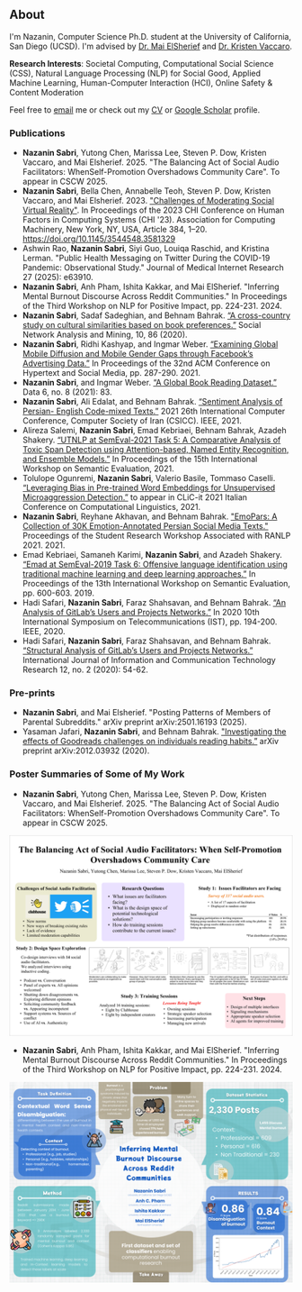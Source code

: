 ## About

I'm Nazanin, Computer Science Ph.D. student at the University of California, San Diego (UCSD). I'm advised by [Dr. Mai ElSherief](https://melsherief.eng.ucsd.edu/home) and [Dr. Kristen Vaccaro](https://kvaccaro.com/). 

**Research Interests**: Societal Computing, Computational Social Science (CSS), Natural Language Processing (NLP) for Social Good, Applied Machine Learning, Human-Computer Interaction (HCI),
Online Safety & Content Moderation

<!-- I'm currently working on the use of causal inference in reasoning about and dealing with biases in the machine learning pipeline.  -->

Feel free to [email](mailto:nsabri@ucsd.edu) me or check out my [CV](Files/CV.pdf) or [Google Scholar](https://scholar.google.com/citations?user=8wIr3uEAAAAJ&hl=en) profile. 

### Publications

* **Nazanin Sabri**, Yutong Chen, Marissa Lee, Steven P. Dow, Kristen Vaccaro, and Mai Elsherief. 2025. "The Balancing Act of Social Audio Facilitators: WhenSelf-Promotion Overshadows Community Care". To appear in CSCW 2025.
* **Nazanin Sabri**, Bella Chen, Annabelle Teoh, Steven P. Dow, Kristen Vaccaro, and Mai Elsherief. 2023. ["Challenges of Moderating Social Virtual Reality"]((https://dl.acm.org/doi/full/10.1145/3544548.3581329)). In Proceedings of the 2023 CHI Conference on Human Factors in Computing Systems (CHI '23). Association for Computing Machinery, New York, NY, USA, Article 384, 1–20. https://doi.org/10.1145/3544548.3581329
* Ashwin Rao, **Nazanin Sabri**, Siyi Guo, Louiqa Raschid, and Kristina Lerman. "Public Health Messaging on Twitter During the COVID-19 Pandemic: Observational Study." Journal of Medical Internet Research 27 (2025): e63910.
* **Nazanin Sabri**, Anh Pham, Ishita Kakkar, and Mai ElSherief. "Inferring Mental Burnout Discourse Across Reddit Communities." In Proceedings of the Third Workshop on NLP for Positive Impact, pp. 224-231. 2024.
* **Nazanin Sabri**, Sadaf Sadeghian, and Behnam Bahrak. [“A cross-country study on cultural similarities based on book preferences.”](https://www.springerprofessional.de/en/a-cross-country-study-on-cultural-similarities-based-on-book-pre/18481234) Social Network Analysis and Mining, 10, 86 (2020).
* **Nazanin Sabri**, Ridhi Kashyap, and Ingmar Weber. [“Examining Global Mobile Diffusion and Mobile Gender Gaps through Facebook’s Advertising Data.”](https://dl.acm.org/doi/10.1145/3465336.3475120) In Proceedings of the 32nd ACM Conference on Hypertext and Social Media, pp. 287-290. 2021.
* **Nazanin Sabri**, and Ingmar Weber. [“A Global Book Reading Dataset.”](https://www.mdpi.com/2306-5729/6/8/83) Data 6, no. 8 (2021): 83.
* **Nazanin Sabri**, Ali Edalat, and Behnam Bahrak. [“Sentiment Analysis of Persian- English Code-mixed Texts.”](https://ieeexplore.ieee.org/document/9420605) 2021 26th International Computer Conference, Computer Society of Iran (CSICC). IEEE, 2021.
* Alireza Salemi, **Nazanin Sabri**, Emad Kebriaei, Behnam Bahrak, Azadeh Shakery. [“UTNLP at SemEval-2021 Task 5: A Comparative Analysis of Toxic Span Detection using Attention-based, Named Entity Recognition, and Ensemble Models.”](https://aclanthology.org/2021.semeval-1.136/) In Proceedings of the 15th International Workshop on Semantic Evaluation, 2021.
* Tolulope Ogunremi, **Nazanin Sabri**, Valerio Basile, Tommaso Caselli. [“Leveraging Bias in Pre-trained Word Embeddings for Unsupervised Microaggression Detection.”](http://ceur-ws.org/Vol-3033/paper36.pdf) to appear in CLiC-it 2021 Italian Conference on Computational Linguistics, 2021.
* **Nazanin Sabri**, Reyhane Akhavan, and Behnam Bahrak. ["EmoPars: A Collection of 30K Emotion-Annotated Persian Social Media Texts."](https://aclanthology.org/2021.ranlp-srw.23/) Proceedings of the Student Research Workshop Associated with RANLP 2021. 2021.
* Emad Kebriaei, Samaneh Karimi, **Nazanin Sabri**, and Azadeh Shakery. [“Emad at SemEval-2019 Task 6: Offensive language identification using traditional machine learning and deep learning approaches.”](https://aclanthology.org/S19-2107/) In Proceedings of the 13th International Workshop on Semantic Evaluation, pp. 600-603. 2019.
* Hadi Safari, **Nazanin Sabri**, Faraz Shahsavan, and Behnam Bahrak. [“An Analysis of GitLab’s Users and Projects Networks.”](https://ieeexplore.ieee.org/document/9345844) In 2020 10th International Symposium on Telecommunications (IST), pp. 194-200. IEEE, 2020.
* Hadi Safari, **Nazanin Sabri**, Faraz Shahsavan, and Behnam Bahrak. [“Structural Analysis of GitLab’s Users and Projects Networks.”](https://d1wqtxts1xzle7.cloudfront.net/68225361/6-with-cover-page-v2.pdf?Expires=1643758597&Signature=RCgE-ENV0xhrJfPRCVd18ElZomExyu6-uYxAzwU1i1M5eZDR~9Yvc6J~jAdMjnxVddu8vxWb1XLVobI9lI8Kw~foBpkpZcP0bFONzs0ojTz6vV9e0FZPR~EIh6l0ZW4JzDihVer9kltJHh~UPE3EdjqftzCVnAC~nsFOnSnZJfoFKI93d3MoTvvQbRbBfBKmcQBZZPzFWy~YEcluEm2o8~A92VsVgYQ1HLoEQIrkMae2~RpI844ye0VZj3BvNORCH5w9CKWsSYotp2FpOKUo6ifCZdbA3E~oj4W8YwMhJhTIwcPpQVWNHggL~GxTc2D5JKHtoGucfrtqZVETEbs85Q__&Key-Pair-Id=APKAJLOHF5GGSLRBV4ZA) International Journal of Information and Communication Technology Research 12, no. 2 (2020): 54-62.

### Pre-prints

* **Nazanin Sabri**, and Mai Elsherief. "Posting Patterns of Members of Parental Subreddits." arXiv preprint arXiv:2501.16193 (2025).
* Yasaman Jafari, **Nazanin Sabri**, and Behnam Bahrak. ["Investigating the effects of Goodreads challenges on individuals reading habits.”](https://arxiv.org/abs/2012.03932) arXiv preprint arXiv:2012.03932
(2020).
 
### Poster Summaries of Some of My Work

* **Nazanin Sabri**, Yutong Chen, Marissa Lee, Steven P. Dow, Kristen Vaccaro, and Mai Elsherief. 2025. "The Balancing Act of Social Audio Facilitators: WhenSelf-Promotion Overshadows Community Care". To appear in CSCW 2025.

![facilitation poster](https://github.com/nazaninsbr/nazaninsbr.github.io/blob/main/Files/facilitation_2025_poster.png)
  
* **Nazanin Sabri**, Anh Pham, Ishita Kakkar, and Mai ElSherief. "Inferring Mental Burnout Discourse Across Reddit Communities." In Proceedings of the Third Workshop on NLP for Positive Impact, pp. 224-231. 2024.

![burnout poster](https://github.com/nazaninsbr/nazaninsbr.github.io/blob/main/Files/burnout_poster.png)

